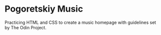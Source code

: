 # Pogoretskiy Music
Practicing HTML and CSS to create a music homepage with guidelines set by The Odin Project.
